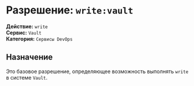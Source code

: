 # Разрешение: `write:vault`

**Действие:** `write`  
**Сервис:** `Vault`  
**Категория:** `Сервисы DevOps`

## Назначение
Это базовое разрешение, определяющее возможность выполнять `write` в системе `Vault`.
